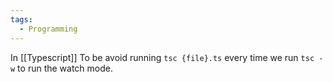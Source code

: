 ```yaml
---
tags:
  - Programming
---
```

In [[Typescript]] To be avoid running `tsc {file}.ts` every time we run `tsc -w` to run the watch mode.